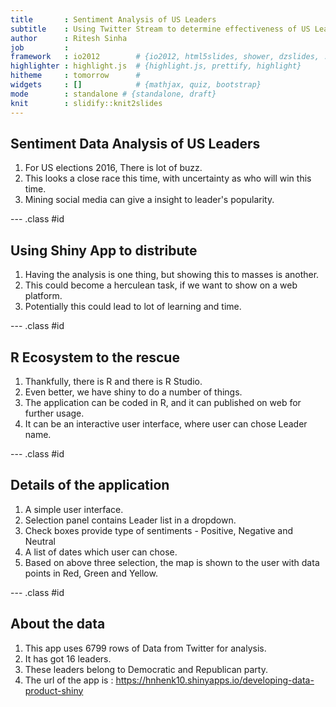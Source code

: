 ```yaml
---
title       : Sentiment Analysis of US Leaders
subtitle    : Using Twitter Stream to determine effectiveness of US Leaders
author      : Ritesh Sinha
job         : 
framework   : io2012        # {io2012, html5slides, shower, dzslides, ...}
highlighter : highlight.js  # {highlight.js, prettify, highlight}
hitheme     : tomorrow      # 
widgets     : []            # {mathjax, quiz, bootstrap}
mode        : standalone # {standalone, draft}
knit        : slidify::knit2slides
---
```


## Sentiment Data Analysis of US Leaders

1. For US elections 2016, There is lot of buzz.
2. This looks a close race this time, with uncertainty as who will win this time.
3. Mining social media can give a insight to leader's popularity.

--- .class #id 


## Using Shiny App to distribute 

1. Having the analysis is one thing, but showing this to masses is another.
2. This could become a herculean task, if we want to show on a web platform.
3. Potentially this could lead to lot of learning and time.

--- .class #id 

## R Ecosystem to the rescue

1. Thankfully, there is R and there is R Studio.
2. Even better, we have shiny to do a number of things.
3. The application can be coded in R, and it can published on web for further usage.
4. It can be an interactive user interface, where user can chose Leader name.

--- .class #id 

## Details of the application

1. A simple user interface.
2. Selection panel contains Leader list in a dropdown.
3. Check boxes provide type of sentiments - Positive, Negative and Neutral
4. A list of dates which user can chose.
5. Based on above three selection, the map is shown to the user with data points in Red, Green and Yellow.


--- .class #id 


## About the data

1. This app uses 6799 rows of Data from Twitter for analysis.
2. It has got 16 leaders.
3. These leaders belong to Democratic and Republican party.
4. The url of the app is : https://hnhenk10.shinyapps.io/developing-data-product-shiny



